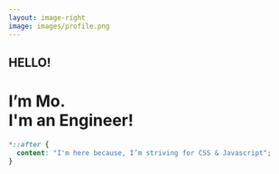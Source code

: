 ```yaml
---
layout: image-right
image: images/profile.png
---
```


<h2>
  HELLO!
</h2>
<h1 class="text-white">
  I’m <strong>Mo</strong>.
  <br />
  I'm an <strong>Engineer</strong>!
</h1>

```css
*::after {
  content: "I'm here because, I’m striving for CSS & Javascript";
}
```